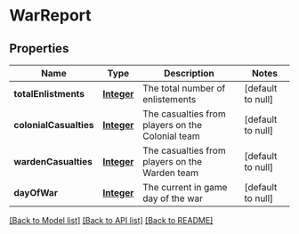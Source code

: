 # WarReport
## Properties

Name | Type | Description | Notes
------------ | ------------- | ------------- | -------------
**totalEnlistments** | [**Integer**](integer.md) | The total number of enlistements | [default to null]
**colonialCasualties** | [**Integer**](integer.md) | The casualties from players on the Colonial team | [default to null]
**wardenCasualties** | [**Integer**](integer.md) | The casualties from players on the Warden team | [default to null]
**dayOfWar** | [**Integer**](integer.md) | The current in game day of the war | [default to null]

[[Back to Model list]](../README.md#documentation-for-models) [[Back to API list]](../README.md#documentation-for-api-endpoints) [[Back to README]](../README.md)

